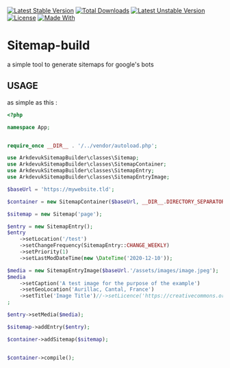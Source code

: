 [![Latest Stable Version](http://poser.pugx.org/arkdevuk/sitemap-builder/v)](https://packagist.org/packages/arkdevuk/sitemap-builder) [![Total Downloads](http://poser.pugx.org/arkdevuk/sitemap-builder/downloads)](https://packagist.org/packages/arkdevuk/sitemap-builder) [![Latest Unstable Version](http://poser.pugx.org/arkdevuk/sitemap-builder/v/unstable)](https://packagist.org/packages/arkdevuk/sitemap-builder) [![License](http://poser.pugx.org/arkdevuk/sitemap-builder/license)](https://packagist.org/packages/arkdevuk/sitemap-builder) [![Made With](https://img.shields.io/badge/made_with-php-blue)](/docs/requirements/)
# Sitemap-build
a simple tool to generate sitemaps for google's bots


## USAGE

as simple as this : 
```php
<?php

namespace App;


require_once __DIR__ . '/../vendor/autoload.php';

use ArkdevukSitemapBuilder\classes\Sitemap;
use ArkdevukSitemapBuilder\classes\SitemapContainer;
use ArkdevukSitemapBuilder\classes\SitemapEntry;
use ArkdevukSitemapBuilder\classes\SitemapEntryImage;

$baseUrl = 'https://mywebsite.tld';

$container = new SitemapContainer($baseUrl, __DIR__.DIRECTORY_SEPARATOR.'example1');

$sitemap = new Sitemap('page');

$entry = new SitemapEntry();
$entry
    ->setLocation('/test')
    ->setChangeFrequency(SitemapEntry::CHANGE_WEEKLY)
    ->setPriority(1)
    ->setLastModDateTime(new \DateTime('2020-12-10'));

$media = new SitemapEntryImage($baseUrl.'/assets/images/image.jpeg');
$media
    ->setCaption('A test image for the purpose of the example')
    ->setGeoLocation('Aurillac, Cantal, France')
    ->setTitle('Image Title')//->setLicence('https://creativecommons.org/licenses/by-nc-nd/4.0/')
;

$entry->setMedia($media);

$sitemap->addEntry($entry);

$container->addSitemap($sitemap);


$container->compile();

```
